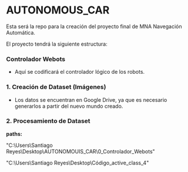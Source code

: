 # AUTONOMOUS_CAR

Esta será la repo para la creación del proyecto final de MNA Navegación Automática.

El proyecto tendrá la siguiente estructura:

### Controlador Webots
- Aquí se codificará el controlador lógico de los robots.

### 1. Creación de Dataset (Imágenes)
- Los datos se encuentran en Google Drive, ya que es necesario generarlos a partir del nuevo mundo creado.

### 2. Procesamiento de Dataset



**paths:** 

"C:\Users\Santiago Reyes\Desktop\AUTONOMOUIS_CAR\0_Controlador_Webots"  


"C:\Users\Santiago Reyes\Desktop\Código_active_class_4"